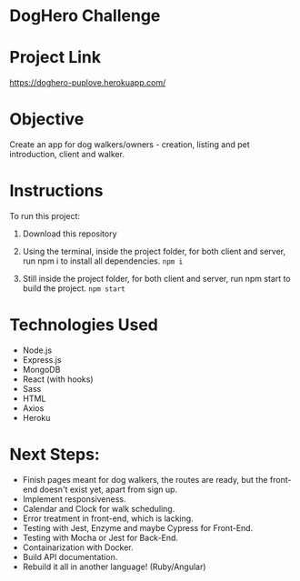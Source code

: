 # DogHero Challenge
# Project Link

https://doghero-puplove.herokuapp.com/

# Objective

Create an app for dog walkers/owners - creation, listing and pet introduction, client and walker.

# Instructions
To run this project:

1. Download this repository
2. Using the terminal, inside the project folder, for both client and server, run npm i to install all dependencies.
`npm i`

3. Still inside the project folder, for both client and server, run npm start to build the project.
`npm start`

# Technologies Used
* Node.js
* Express.js
* MongoDB
* React (with hooks)
* Sass
* HTML
* Axios
* Heroku

# Next Steps:
* Finish pages meant for dog walkers, the routes are ready, but the front-end doesn't exist yet, apart from sign up.
* Implement responsiveness.
* Calendar and Clock for walk scheduling.
* Error treatment in front-end, which is lacking.
* Testing with Jest, Enzyme and maybe Cypress for Front-End.
* Testing with Mocha or Jest for Back-End.
* Containarization with Docker.
* Build API documentation.
* Rebuild it all in another language! (Ruby/Angular)
